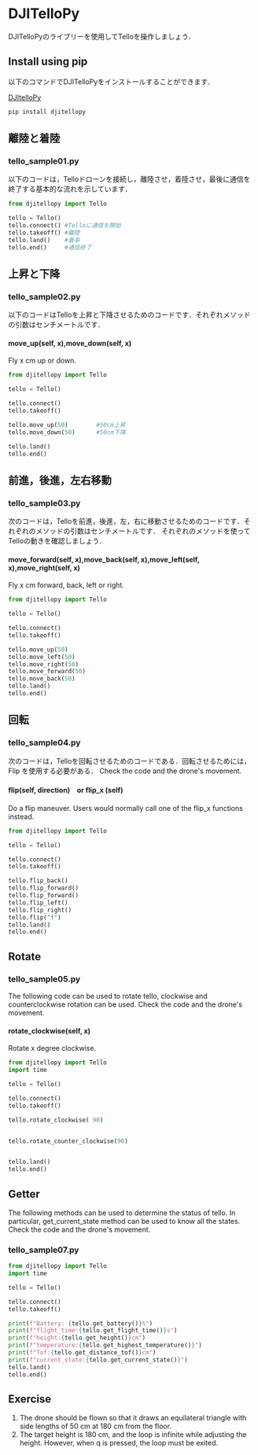# DJITelloPy
DJITelloPyのライブリーを使用してTelloを操作しましょう．
## Install using pip
以下のコマンドでDJITelloPyをインストールすることができます．

[DJItelloPy](https://github.com/damiafuentes/DJITelloPy)
```bash
pip install djitellopy
```
## 離陸と着陸
### tello_sample01.py
以下のコードは，Telloドローンを接続し，離陸させ，着陸させ，最後に通信を終了する基本的な流れを示しています．
```python
from djitellopy import Tello

tello = Tello()
tello.connect() #Telloに通信を開始
tello.takeoff() #離陸
tello.land()    #着率
tello.end()     #通信終了
```

## 上昇と下降
### tello_sample02.py
以下のコードはTelloを上昇と下降させるためのコードです．それぞれメソッドの引数はセンチメートルです．
#### move_up(self, x),move_down(self, x)
Fly x cm up or down.
```python
from djitellopy import Tello

tello = Tello()

tello.connect()
tello.takeoff()

tello.move_up(50)        #50cm上昇
tello.move_down(50)      #50cm下降

tello.land()
tello.end()
```


##  前進，後進，左右移動
### tello_sample03.py
次のコードは，Telloを前進，後進，左，右に移動させるためのコードです．それぞれのメソッドの引数はセンチメートルです．
それぞれのメソッドを使ってTelloの動きを確認しましょう．
#### move_forward(self, x),move_back(self, x),move_left(self, x),move_right(self, x)
Fly x cm forward, back, left or right.

```python
from djitellopy import Tello

tello = Tello()

tello.connect()
tello.takeoff()

tello.move_up(50)
tello.move_left(50)
tello.move_right(50)
tello.move_forward(50)
tello.move_back(50)
tello.land()
tello.end()
```

## 回転
###  tello_sample04.py
次のコードは，Telloを回転させるためのコードである．回転させるためには，Flip を使用する必要がある．
Check the code and the drone's movement.
#### flip(self, direction)　or flip_x (self)
Do a flip maneuver. Users would normally call one of the flip_x functions instead.
```python
from djitellopy import Tello

tello = Tello()

tello.connect()
tello.takeoff()

tello.flip_back()
tello.flip_forward()
tello.flip_forward()
tello.flip_left()
tello.flip_right()
tello.flip("f")
tello.land()
tello.end()
```
## Rotate
### tello_sample05.py
The following code can be used to rotate tello, clockwise and counterclockwise rotation can be used.
Check the code and the drone's movement.
#### rotate_clockwise(self, x)
Rotate x degree clockwise.
```python
from djitellopy import Tello
import time

tello = Tello()

tello.connect()
tello.takeoff()

tello.rotate_clockwise( 90)


tello.rotate_counter_clockwise(90)


tello.land()
tello.end()
```
## Getter
The following methods can be used to determine the status of tello. In particular, get_current_state method can be used to know all the states.
Check the code and the drone's movement.
### tello_sample07.py
```python
from djitellopy import Tello
import time

tello = Tello()

tello.connect()
tello.takeoff()

print(f"Battery: {tello.get_battery()}%")
print(f"flight_time:{tello.get_flight_time()}s")
print(f"height:{tello.get_height()}cm")
print(f"temperature:{tello.get_highest_temperature()}")
print(f"Tof:{tello.get_distance_tof()}cm")
print(f"current_state:{tello.get_current_state()}")
tello.land()
tello.end()
```

## Exercise
1. The drone should be flown so that it draws an equilateral triangle with side lengths of 50 cm at 180 cm from the floor.
2. The target height is 180 cm, and the loop is infinite while adjusting the height. However, when q is pressed, the loop must be exited.
